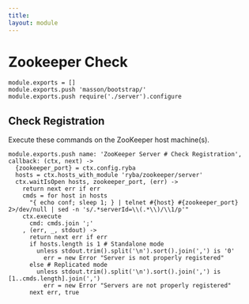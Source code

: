 ```yaml
---
title: 
layout: module
---
```


# Zookeeper Check

    module.exports = []
    module.exports.push 'masson/bootstrap/'
    module.exports.push require('./server').configure

## Check Registration

Execute these commands on the ZooKeeper host machine(s).

    module.exports.push name: 'ZooKeeper Server # Check Registration', callback: (ctx, next) ->
      {zookeeper_port} = ctx.config.ryba
      hosts = ctx.hosts_with_module 'ryba/zookeeper/server'
      ctx.waitIsOpen hosts, zookeeper_port, (err) ->
        return next err if err
        cmds = for host in hosts
          "{ echo conf; sleep 1; } | telnet #{host} #{zookeeper_port} 2>/dev/null | sed -n 's/.*serverId=\\(.*\\)/\\1/p'"
        ctx.execute
          cmd: cmds.join ';'
        , (err, _, stdout) ->
          return next err if err
          if hosts.length is 1 # Standalone mode
            unless stdout.trim().split('\n').sort().join(',') is '0'
              err = new Error "Server is not properly registered"
          else # Replicated mode
            unless stdout.trim().split('\n').sort().join(',') is [1..cmds.length].join(',')
              err = new Error "Servers are not properly registered"
          next err, true

